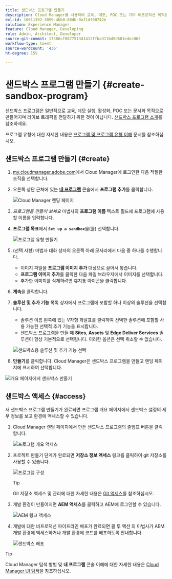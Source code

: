 ```yaml
---
title: 샌드박스 프로그램 만들기
description: Cloud Manager를 사용하여 교육, 데모, POC 또는 기타 비프로덕션 목적을 위한 자체 샌드박스 프로그램을 만드는 방법을 알아봅니다.
exl-id: 10011392-3059-4bb0-88db-0af1d390742e
solution: Experience Manager
feature: Cloud Manager, Developing
role: Admin, Architect, Developer
source-git-commit: 17306cf0877513d1412ffba311bd5d601edec062
workflow-type: tm+mt
source-wordcount: '436'
ht-degree: 15%

---
```


# 샌드박스 프로그램 만들기 {#create-sandbox-program}

샌드박스 프로그램은 일반적으로 교육, 데모 실행, 활성화, POC 또는 문서화 목적으로 만들어지며 라이브 트래픽을 전달하기 위한 것이 아닙니다. [샌드박스 프로그램 소개](/help/implementing/cloud-manager/getting-access-to-aem-in-cloud/introduction-sandbox-programs.md)를 참조하세요.

프로그램 유형에 대한 자세한 내용은 [프로그램 및 프로그램 유형 이해](program-types.md) 문서를 참조하십시오.

## 샌드박스 프로그램 만들기 {#create}

1. [my.cloudmanager.adobe.com](https://my.cloudmanager.adobe.com/)에서 Cloud Manager에 로그인한 다음 적절한 조직을 선택합니다.

1. 오른쪽 상단 근처에 있는 **[내 프로그램](/help/implementing/cloud-manager/navigation.md#my-programs)** 콘솔에서 **프로그램 추가**&#x200B;를 클릭합니다.

   ![Cloud Manager 랜딩 페이지](assets/log-in.png)

1. *프로그램을 만들어 보세요* 마법사의 **프로그램 이름** 텍스트 필드에 프로그램에 사용할 이름을 입력합니다.

1. **프로그램 목표**&#x200B;에서 **`Set up a sandbox`**&#x200B;을(를) 선택합니다.

   ![프로그램 유형 만들기](assets/create-sandbox.png)

1. (선택 사항) 마법사 대화 상자의 오른쪽 아래 모서리에서 다음 중 하나를 수행합니다.

   * 이미지 파일을 **프로그램 이미지 추가** 대상으로 끌어서 놓습니다.
   * **프로그램 이미지 추가**&#x200B;를 클릭한 다음 파일 브라우저에서 이미지를 선택합니다.
   * 추가한 이미지를 삭제하려면 휴지통 아이콘을 클릭합니다.

1. **계속**&#x200B;을 클릭합니다.

1. **솔루션 및 추가 기능** 목록 상자에서 프로그램에 포함할 하나 이상의 솔루션을 선택합니다.

   * 솔루션 이름 왼쪽에 있는 V자형 화살표를 클릭하여 선택한 솔루션에 포함할 사용 가능한 선택적 추가 기능을 표시합니다.
   * 샌드박스 프로그램을 만들 때 **Sites**, **Assets** 및 **Edge Deliver Services** 솔루션이 항상 기본적으로 선택됩니다. 이러한 옵션은 선택 취소할 수 없습니다.

   ![샌드박스용 솔루션 및 추가 기능 선택](assets/sandbox-solutions-add-ons.png)

1. **만들기**&#x200B;를 클릭합니다. Cloud Manager은 샌드박스 프로그램을 만들고 랜딩 페이지에 표시하여 선택합니다.

![개요 페이지에서 샌드박스 만들기](assets/sandbox-setup.png)

## 샌드박스 액세스 {#access}

새 샌드박스 프로그램 만들기가 완료되면 프로그램 개요 페이지에서 샌드박스 설정의 세부 정보를 보고 환경에 액세스할 수 있습니다.

1. Cloud Manager 랜딩 페이지에서 만든 샌드박스 프로그램의 줄임표 버튼을 클릭합니다.

   ![프로그램 개요 액세스](assets/program-overview-sandbox.png)

1. 프로젝트 만들기 단계가 완료되면 **저장소 정보 액세스** 링크를 클릭하여 git 저장소를 사용할 수 있습니다.

   ![프로그램 구성](assets/create-program4.png)

   >[!TIP]
   >
   >Git 저장소 액세스 및 관리에 대한 자세한 내용은 [Git 액세스](/help/implementing/cloud-manager/managing-code/accessing-repos.md)를 참조하십시오.

1. 개발 환경이 만들어지면 **AEM 액세스**&#x200B;를 클릭하고 AEM에 로그인할 수 있습니다.

   ![AEM 링크 액세스](assets/create-program5.png)

1. 개발에 대한 비프로덕션 파이프라인 배포가 완료되면 콜 투 액션 의 마법사가 AEM 개발 환경에 액세스하거나 개발 환경에 코드를 배포하도록 안내합니다.

   ![샌드박스 배포](assets/create-program-setup-deploy.png)

>[!TIP]
>
>Cloud Manager 탐색 방법 및 **내 프로그램** 콘솔 이해에 대한 자세한 내용은 [Cloud Manager UI 탐색](/help/implementing/cloud-manager/navigation.md)을 참조하십시오.
